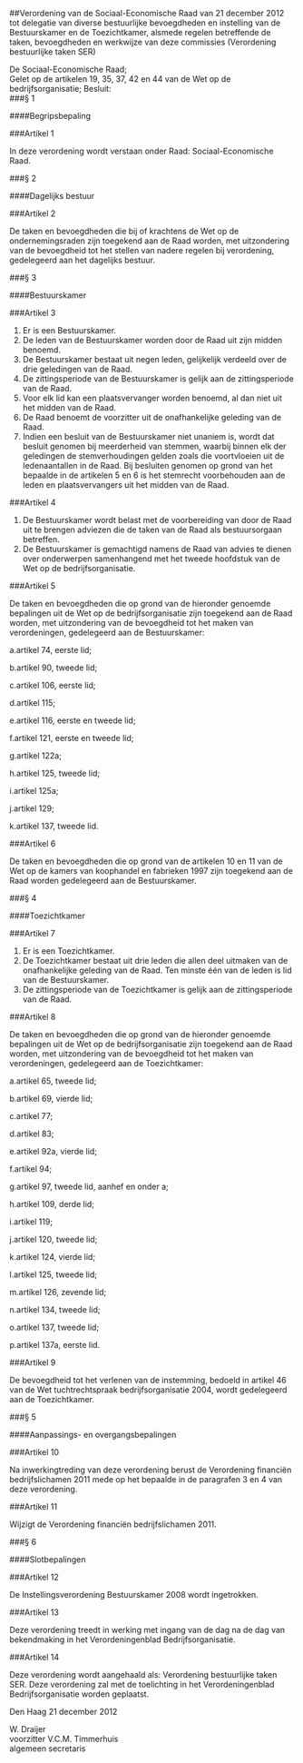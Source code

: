 <meta http-equiv='Content-Type' content='text/html; charset=utf-8' />

##Verordening van de Sociaal-Economische Raad van 21 december 2012 tot delegatie van diverse bestuurlijke bevoegdheden en instelling van de Bestuurskamer en de Toezichtkamer, alsmede regelen betreffende de taken, bevoegdheden en werkwijze van deze commissies (Verordening bestuurlijke taken SER)

De Sociaal-Economische Raad;  
Gelet op de artikelen 19, 35, 37, 42 en 44 van de Wet op de bedrijfsorganisatie;
Besluit:    
###§ 1 

####Begripsbepaling

###Artikel 1 

In deze verordening wordt verstaan onder Raad: Sociaal-Economische Raad. 

###§ 2 

####Dagelijks bestuur

###Artikel 2 

De taken en bevoegdheden die bij of krachtens de Wet op de ondernemingsraden zijn toegekend aan de Raad worden, met uitzondering van de bevoegdheid tot het stellen van nadere regelen bij verordening, gedelegeerd aan het dagelijks bestuur. 

###§ 3 

####Bestuurskamer

###Artikel 3 

1. Er is een Bestuurskamer. 
2. De leden van de Bestuurskamer worden door de Raad uit zijn midden benoemd. 
3. De Bestuurskamer bestaat uit negen leden, gelijkelijk verdeeld over de drie geledingen van de Raad. 
4. De zittingsperiode van de Bestuurskamer is gelijk aan de zittingsperiode van de Raad.
5. Voor elk lid kan een plaatsvervanger worden benoemd, al dan niet uit het midden van de Raad.
6. De Raad benoemt de voorzitter uit de onafhankelijke geleding van de Raad.
7. Indien een besluit van de Bestuurskamer niet unaniem is, wordt dat besluit genomen bij meerderheid van stemmen, waarbij binnen elk der geledingen de stemverhoudingen gelden zoals die voortvloeien uit de ledenaantallen in de Raad. Bij besluiten genomen op grond van het bepaalde in de artikelen 5 en 6 is het stemrecht voorbehouden aan de leden en plaatsvervangers uit het midden van de Raad.

###Artikel 4 

1. De Bestuurskamer wordt belast met de voorbereiding van door de Raad uit te brengen adviezen die de taken van de Raad als bestuursorgaan betreffen. 
2. De Bestuurskamer is gemachtigd namens de Raad van advies te dienen over onderwerpen samenhangend met het tweede hoofdstuk van de Wet op de bedrijfsorganisatie.

###Artikel 5 

De taken en bevoegdheden die op grond van de hieronder genoemde bepalingen uit de Wet op de bedrijfsorganisatie zijn toegekend aan de Raad worden, met uitzondering van de bevoegdheid tot het maken van verordeningen, gedelegeerd aan de Bestuurskamer:

a.artikel 74, eerste lid;

b.artikel 90, tweede lid;

c.artikel 106, eerste lid;

d.artikel 115;

e.artikel 116, eerste en tweede lid;

f.artikel 121, eerste en tweede lid;

g.artikel 122a;

h.artikel 125, tweede lid;

i.artikel 125a;

j.artikel 129;

k.artikel 137, tweede lid. 

###Artikel 6 

De taken en bevoegdheden die op grond van de artikelen 10 en 11 van de Wet op de kamers van koophandel en fabrieken 1997 zijn toegekend aan de Raad worden gedelegeerd aan de Bestuurskamer. 

###§ 4 

####Toezichtkamer

###Artikel 7 

1. Er is een Toezichtkamer. 
2. De Toezichtkamer bestaat uit drie leden die allen deel uitmaken van de onafhankelijke geleding van de Raad. Ten minste één van de leden is lid van de Bestuurskamer. 
3. De zittingsperiode van de Toezichtkamer is gelijk aan de zittingsperiode van de Raad.

###Artikel 8 

De taken en bevoegdheden die op grond van de hieronder genoemde bepalingen uit de Wet op de bedrijfsorganisatie zijn toegekend aan de Raad worden, met uitzondering van de bevoegdheid tot het maken van verordeningen, gedelegeerd aan de Toezichtkamer: 

a.artikel 65, tweede lid;

b.artikel 69, vierde lid;

c.artikel 77;

d.artikel 83;

e.artikel 92a, vierde lid;

f.artikel 94;

g.artikel 97, tweede lid, aanhef en onder a;

h.artikel 109, derde lid;

i.artikel 119;

j.artikel 120, tweede lid;

k.artikel 124, vierde lid;

l.artikel 125, tweede lid;

m.artikel 126, zevende lid;

n.artikel 134, tweede lid;

o.artikel 137, tweede lid;

p.artikel 137a, eerste lid.

###Artikel 9 

De bevoegdheid tot het verlenen van de instemming, bedoeld in artikel 46 van de Wet tuchtrechtspraak bedrijfsorganisatie 2004, wordt gedelegeerd aan de Toezichtkamer. 

###§ 5 

####Aanpassings- en overgangsbepalingen

###Artikel 10 

Na inwerkingtreding van deze verordening berust de Verordening financiën bedrijfslichamen 2011 mede op het bepaalde in de paragrafen 3 en 4 van deze verordening. 

###Artikel 11 

Wijzigt de Verordening financiën bedrijfslichamen 2011.

###§ 6 

####Slotbepalingen

###Artikel 12 

De Instellingsverordening Bestuurskamer 2008 wordt ingetrokken. 

###Artikel 13 

Deze verordening treedt in werking met ingang van de dag na de dag van bekendmaking in het Verordeningenblad Bedrijfsorganisatie. 

###Artikel 14 

Deze verordening wordt aangehaald als: Verordening bestuurlijke taken SER. Deze verordening zal met de toelichting in het Verordeningenblad Bedrijfsorganisatie worden geplaatst.

Den Haag 
21 december 2012   

W. Draijer  
voorzitter 
V.C.M. Timmerhuis  
algemeen secretaris    
